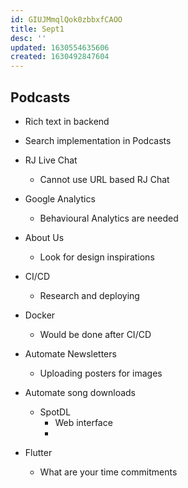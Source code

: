 ```yaml
---
id: GIUJMmqlQok0zbbxfCAOO
title: Sept1
desc: ''
updated: 1630554635606
created: 1630492847604
---
```



## Podcasts

- Rich text in backend
- Search implementation in Podcasts

- RJ Live Chat
  - Cannot use URL based RJ Chat
- Google Analytics 
  - Behavioural Analytics are needed 
- About Us
  - Look for design inspirations

- CI/CD 
  - Research and deploying 
- Docker
  - Would be done after CI/CD 
- Automate Newsletters
  - Uploading posters for images 
- Automate song downloads 
  - SpotDL 
    - Web interface
    - 
- Flutter 
  - What are your time commitments 

